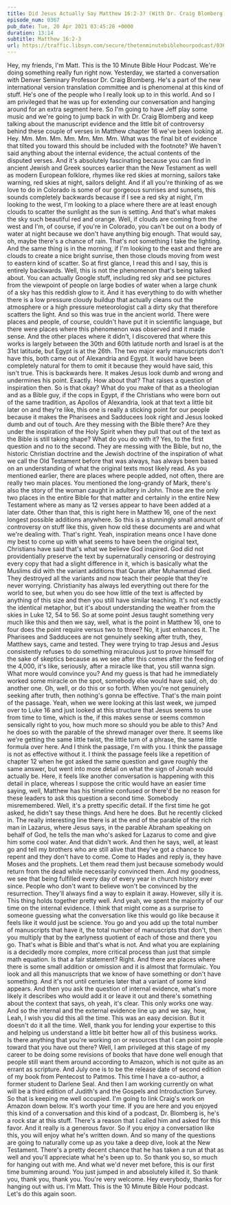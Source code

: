```yaml
---
title: Did Jesus Actually Say Matthew 16:2-3? (With Dr. Craig Blomberg)
episode_num: 0367
pub_date: Tue, 20 Apr 2021 03:45:28 +0000
duration: 13:14
subtitle: Matthew 16:2-3
url: https://traffic.libsyn.com/secure/thetenminutebiblehourpodcast/0367_-_Did_Jesus_Actually_Say_Matthew_16.mp3
---
```


 Hey, my friends, I'm Matt. This is the 10 Minute Bible Hour Podcast. We're doing something really fun right now. Yesterday, we started a conversation with Denver Seminary Professor Dr. Craig Blomberg. He's a part of the new international version translation committee and is phenomenal at this kind of stuff. He's one of the people who I really look up to in this world. And so I am privileged that he was up for extending our conversation and hanging around for an extra segment here. So I'm going to have Jeff play some music and we're going to jump back in with Dr. Craig Blomberg and keep talking about the manuscript evidence and the little bit of controversy behind these couple of verses in Matthew chapter 16 we've been looking at. Hey. Mm. Mm. Mm. Mm. Mm. Mm. Mm. What was the final bit of evidence that tilted you toward this should be included with the footnote? We haven't said anything about the internal evidence, the actual contents of the disputed verses. And it's absolutely fascinating because you can find in ancient Jewish and Greek sources earlier than the New Testament as well as modern European folklore, rhymes like red skies at morning, sailors take warning, red skies at night, sailors delight. And if all you're thinking of as we love to do in Colorado is some of our gorgeous sunrises and sunsets, this sounds completely backwards because if I see a red sky at night, I'm looking to the west, I'm looking to a place where there are at least enough clouds to scatter the sunlight as the sun is setting. And that's what makes the sky such beautiful red and orange. Well, if clouds are coming from the west and I'm, of course, if you're in Colorado, you can't be out on a body of water at night because we don't have anything big enough. That would say, oh, maybe there's a chance of rain. That's not something I take the lighting. And the same thing is in the morning, if I'm looking to the east and there are clouds to create a nice bright sunrise, then those clouds moving from west to eastern kind of scatter. So at first glance, I read this and I say, this is entirely backwards. Well, this is not the phenomenon that's being talked about. You can actually Google stuff, including red sky and see pictures from the viewpoint of people on large bodies of water when a large chunk of a sky has this reddish glow to it. And it has everything to do with whether there is a low pressure cloudy buildup that actually cleans out the atmosphere or a high pressure meteorologist call a dirty sky that therefore scatters the light. And so this was true in the ancient world. There were places and people, of course, couldn't have put it in scientific language, but there were places where this phenomenon was observed and it made sense. And the other places where it didn't, I discovered that where this works is largely between the 30th and 60th latitude north and Israel is at the 31st latitude, but Egypt is at the 26th. The two major early manuscripts don't have this, both came out of Alexandria and Egypt. It would have been completely natural for them to omit it because they would have said, this isn't true. This is backwards here. It makes Jesus look dumb and wrong and undermines his point. Exactly. How about that? That raises a question of inspiration then. So is that okay? What do you make of that as a theologian and as a Bible guy, if the cops in Egypt, if the Christians who were born out of the same tradition, as Apollos of Alexandria, look at that text a little bit later on and they're like, this one is really a sticking point for our people because it makes the Pharisees and Sadducees look right and Jesus looked dumb and out of touch. Are they messing with the Bible there? Are they under the inspiration of the Holy Spirit when they pull that out of the text as the Bible is still taking shape? What do you do with it? Yes, to the first question and no to the second. They are messing with the Bible, but no, the historic Christian doctrine and the Jewish doctrine of the inspiration of what we call the Old Testament before that was always, has always been based on an understanding of what the original texts most likely read. As you mentioned earlier, there are places where people added, not often, there are really two main places. You mentioned the long-grandy of Mark, there's also the story of the woman caught in adultery in John. Those are the only two places in the entire Bible for that matter and certainly in the entire New Testament where as many as 12 verses appear to have been added at a later date. Other than that, this is right here in Matthew 16, one of the next longest possible additions anywhere. So this is a stunningly small amount of controversy on stuff like this, given how old these documents are and what we're dealing with. That's right. Yeah, inspiration means once I have done my best to come up with what seems to have been the original text, Christians have said that's what we believe God inspired. God did not providentially preserve the text by supernaturally censoring or destroying every copy that had a slight difference in it, which is basically what the Muslims did with the variant additions that Quran after Muhammad died. They destroyed all the variants and now teach their people that they're never worrying. Christianity has always led everything out there for the world to see, but when you do see how little of the text is affected by anything of this size and then you still have similar teaching. It's not exactly the identical metaphor, but it's about understanding the weather from the skies in Luke 12, 54 to 56. So at some point Jesus taught something very much like this and then we say, well, what is the point in Matthew 16, one to four does the point require versus two to three? No, it just enhances it. The Pharisees and Sadducees are not genuinely seeking after truth, they, Matthew says, came and tested. They were trying to trap Jesus and Jesus consistently refuses to do something miraculous just to prove himself for the sake of skeptics because as we see after this comes after the feeding of the 4,000, it's like, seriously, after a miracle like that, you still wanna sign. What more would convince you? And my guess is that had he immediately worked some miracle on the spot, somebody else would have said, oh, do another one. Oh, well, or do this or so forth. When you're not genuinely seeking after truth, then nothing's gonna be effective. That's the main point of the passage. Yeah, when we were looking at this last week, we jumped over to Luke 16 and just looked at this structure that Jesus seems to use from time to time, which is the, if this makes sense or seems common sensically right to you, how much more so should you be able to this? And he does so with the parable of the shrewd manager over there. It seems like we're getting the same little twist, the little turn of a phrase, the same little formula over here. And I think the passage, I'm with you. I think the passage is not as effective without it. I think the passage feels like a repetition of chapter 12 when he got asked the same question and gave roughly the same answer, but went into more detail on what the sign of Jonah would actually be. Here, it feels like another conversation is happening with this detail in place, whereas I suppose the critic would have an easier time saying, well, Matthew has his timeline confused or there'd be no reason for these leaders to ask this question a second time. Somebody misremembered. Well, it's a pretty specific detail. If the first time he got asked, he didn't say these things. And here he does. But he recently clicked in. The really interesting line there is at the end of the parable of the rich man in Lazarus, where Jesus says, in the parable Abraham speaking on behalf of God, he tells the man who's asked for Lazarus to come and give him some cool water. And that didn't work. And then he says, well, at least go and tell my brothers who are still alive that they've got a chance to repent and they don't have to come. Come to Hades and reply is, they have Moses and the prophets. Let them read them just because somebody would return from the dead while necessarily convinced them. And my goodness, we see that being fulfilled every day of every year in church history ever since. People who don't want to believe won't be convinced by the resurrection. They'll always find a way to explain it away. However, silly it is. This thing holds together pretty well. And yeah, we spent the majority of our time on the internal evidence. I think that might come as a surprise to someone guessing what the conversation like this would go like because it feels like it would just be science. You go and you add up the total number of manuscripts that have it, the total number of manuscripts that don't, then you multiply that by the earlyness quotient of each of those and there you go. That's what is Bible and that's what is not. And what you are explaining is a decidedly more complex, more critical process than just that simple math equation. Is that a fair statement? Right. And there are places where there is some small addition or omission and it is almost that formulaic. You look and all this manuscripts that we know of have something or don't have something. And it's not until centuries later that a variant of some kind appears. And then you ask the question of internal evidence, what's more likely it describes who would add it or leave it out and there's something about the context that says, oh yeah, it's clear. This only works one way. And so the internal and the external evidence line up and we say, how, Leah, I wish you did this all the time. This was an easy decision. But it doesn't do it all the time. Well, thank you for lending your expertise to this and helping us understand a little bit better how all of this business works. Is there anything that you're working on or resources that I can point people toward that you have out there? Well, I am privileged at this stage of my career to be doing some revisions of books that have done well enough that people still want them around according to Amazon, which is not quite as an errant as scripture. And July one is to be the release date of second edition of my book from Pentecost to Patmos. This time I have a co-author, a former student to Darlene Seal. And then I am working currently on what will be a third edition of Judith's and the Gospels and Introduction Survey. So that is keeping me well occupied. I'm going to link Craig's work on Amazon down below. It's worth your time. If you are here and you enjoyed this kind of a conversation and this kind of a podcast, Dr. Blomberg is, he's a rock star at this stuff. There's a reason that I called him and asked for this favor. And it really is a generous favor. So if you enjoy a conversation like this, you will enjoy what he's written down. And so many of the questions are going to naturally come up as you take a deep dive, look at the New Testament. There's a pretty decent chance that he has taken a run at that as well and you'll appreciate what he's been up to. So thank you so, so much for hanging out with me. And what we'd never met before, this is our first time bumming around. You just jumped in and absolutely killed it. So thank you, thank you, thank you. You're very welcome. Hey everybody, thanks for hanging out with us. I'm Matt. This is the 10 Minute Bible Hour podcast. Let's do this again soon.
